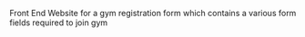 Front End Website for a gym registration form which contains a various form fields required to join gym
